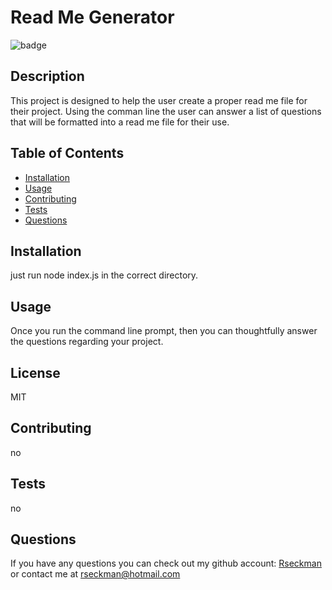 # Read Me Generator
  
  ![badge](https://img.shields.io/badge/License-MIT-blue)

  ## Description 
  
  This project is designed to help the user create a proper read me file for their project.  Using the comman line the user can answer a list of questions that will be formatted into a read me file for their use.

  ## Table of Contents

  * [Installation](#Installation)
  * [Usage](#Usage)
  * [Contributing](#Contributing)
  * [Tests](#Tests)
  * [Questions](#Questions)
  
  ##  Installation

  just run node index.js in the correct directory.

  ## Usage

  Once you run the command line prompt, then you can thoughtfully answer the questions regarding your project.

  ## License

  MIT

  ## Contributing

  no

  ## Tests

  no

  ## Questions

  If you have any questions you can check out my github account: [Rseckman](https://github.com/Rseckman)
  or contact me at rseckman@hotmail.com

